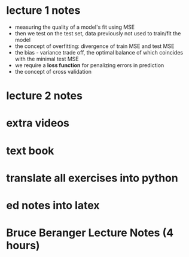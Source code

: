 
# lecture 1 notes
- measuring the quality of a model's fit using MSE
- then we test on the test set, data previously not used to train/fit the model
- the concept of overfitting: divergence of train MSE and test MSE
- the bias - variance trade off, the optimal balance of which coincides with the minimal test MSE
- we require a **loss function** for penalizing errors in prediction
- the concept of cross validation

# lecture 2 notes

# extra videos

# text book

# translate all exercises into python

# ed notes into latex


# Bruce Beranger Lecture Notes (4 hours)

